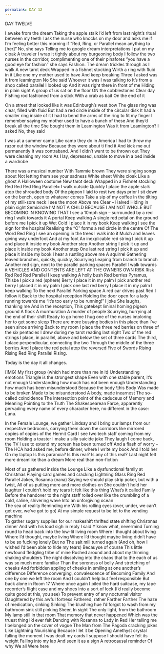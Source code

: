 ```yaml
---
permalink: DAY 12
---
```


DAY TWELVE

I awake from the dream 
Taking the apple stalk I’d left from last night’s ritual between my teeth 
I ask the nurse who knocks on my door and asks me if I’m feeling better this morning if “Red, Ring, or Parallel mean anything to [her]”
No, she says 
Telling me to google dream interpretations 
I put on my cloak 
A traveler 
I wrap it tightly about my burgeoning body 
I follow the two nurses in the corridor, complimenting one of their pinafores 
“you have a good eye for fashion” she says 
Fashion. 
The dream trickles through as I walk 
A new tarot deck
Wrapped in a fishnet stocking 
Wirth a ring with fluid in it 
Like one my mother used to have 
And keep breaking 
Three
I asked was it from leamington 
No
She said 
Whoever it was I was talking to 
It’s from a shop called parallel 
I looked up 
And it was right there in front of me 
Hiding in plain sight 
A group of us sat on the floor 
ON the cobblestones 
Clear day 
Fishing rod fashioned from a stick 
With a crab as bait 
On the end of it 

On a street that looked like it was Edinburgh’s west bow 
The glass ring was clear, filled with fluid
But had a red circle inside of the circular disk
It had a smaller ring inside of it 
I had to bend the arms of the ring to fit my finger 
I remember saying my mother used to have a bunch of these 
And they’d break all the time 
She bought them in Leamington
Was it from Leamington? I asked 
No, they said 


I was at a summer camp
Like camp they do in America
I had to throw my razor out the window 
Because they were about ti find it 
And kick me out permanently
It was contraband. 
And I didn’t want to be thrown out 
They were cleaning my room 
As I lay, depressed, unable to move in a bed inside a wardrobe 

There was a musical number
With Tammie brown 
They were singing songs about 
Not letting them see your sadness
White sheet 
White cloak 
Like a ghost
A Halloween costume 
New tarot deck 
Wrapped in a Fishnet stocking 
Red 
Red
Red
Ring
Parallel=
I walk outside 
Quickly 
I place the apple stalk atop the shrouded body 
Of the pigeon I laid to rest two days prior
I sit down on the bench, open to whatever comes 
Take a sip of my coffee 
In the tilting of my still-sore neck 
I see the moon
Above me
Clear – 
Halved 
Hiding in plain sight
Semicircle 
I’M NOT A CHILD BECAUSE I AM NOT WHOLE BUT BECOMING IN KNOWING THAT
I see a 10mph sign – surrounded by a red ring 
I walk towards it 
A portal 
Keep walking 
A single red petal on the ground before me 
I pick it up 
Wet
Cold 
I place it in my book
Keep walking 
I see the sign for the hospital 
Realising the “O” forms a red circle in the centre 
Of
The Word
Red
Ring 
I see an opening in the trees 
I walk into it 
Mulch and leaves giving way underfoot 
And at my foot 
An inexplicable red string 
I pick it up and place it inside my book 
Another step
Another string
I pick it up and place it inside my book 
Another step 
One last red string 
I pick it up and place it inside my book
I hear a rustling above me 
A squirrel 
Gathering leaved branches, quickly, quickly, 
Scurrying 
Leaping from branch to branch 
Another red sign, next to the parallel parking spaces 
Parallel
I walk towards it 
VEHICLES AND CONTENTS ARE LEFT AT THE OWNERS OWN RISK 
Risk
Red
Red
Red
Parallel
I keep walking 
A holly bush 
Red berries 
Pyramus, Thisbe 
I pick a red (sphere) 
Berry 
I place it in my palm 
I pick another red berry 
I placed it in my palm 
I pick one last red berry 
I place it in my palm 
I keep walking 
To the next 
Parallel
Parking space 
A red car drives past 
Red
I follow it 
Back to the hospital reception 
Holding the door open for a lady running towards me
“It’s too early to be running!” I joke 
She laughs, thanking me 
And in the reception, 
This gatekept liminal homing pigeon ground 
A flock
A murmuration 
A murder of people 
Scurrying, hurrying at the end of their shift 
Ready to go home 
I hug one of the nurses imploring her to get some sleep 
There are more busying bodies in this place than I’ve seen since arriving 
Back to my room 
I place the three red berries on three of the six pentacles I drew during my tarot reading last night 
Two of the red strings I place, in parallel, above and below the set of three cards 
The third, I place perpendicular, connecting the two 
Through the middle of the three berries 
And I place the red petal atop the reversed Five of Swords 
Rising 
Rising 
Red
Ring
Parallel
Rising. 


Today is the day it all changes. 


[IMG]
My first group (which had more than me in it) 
Understanding emotions
Triangle is the strongest shape 
Even with one stable parent, it’s not enough 
Understanding how much has not been enough 
Understanding how much has been misunderstood 
Because the body 
\this Body 
Was made to be broken 
Made to be misunderstood
A body, made inearnest 
The so-called coincidence 
The intersection point of the caduceus of Memory and Meaning 
Pointing to the Truth 
The Shakespearean Farce, apparently pervading every name of every character here, no different in the case:
Luna. 

In the Female Lounge, we gather 
Lindsay and I bring our lamps from our respective bedrooms, carrying them down the corridors like mirrored copies of copies of the Hermit Card 
I see two tech staff coming from my room 
Holding a toaster 
I make a silly suicide joke 
They laugh 
I come back, the TV I use to extend my screen has been turned off 
And a flash of worry – 
The HCA had asked me, before dinner, where I write my book
And I told her
On my laptop 
Is this paranoia? 
Is this real?
Is any of this real?
Last night felt more dreamlike than a dream
More real than non-fiction

Most of us gathered inside the Lounge 
Like a dysfunctional family at Christmas 
Playing card games and cracking 
Lightning
Glass
Ring
Red
Parallel
Jokes,
Rosanna (nana) 
Saying we should play strip poker, but with a twist, 
All of us putting more and more clothes on 
She couldn’t hold her laughter 
I couldn’t hold my tears
It felt like this thing 
What’s it called 
Family
Before
 the handover to the night staff rolled over 
like the crumbling of a cold, saline, shivering wave 
Into an unforgiving ocean  
The sea of reality 
Reminding me 
With his rolling eyes 
(over, under, we can’t get over, we’ve got to go) 
At my simple request to be let to the vending machine  
To gather sugary supplies for our makeshift thrifted state shifting Christmas dinner 
And with his loud sigh in reply I said 
Y’know what, nevermind 
Turning round to head back into the low-lit living room 
Where I thought about living 
Where I’d thought, maybe living 
Where I’d thought maybe living didn’t have to be so fucking lonely 
But no
The salt mill turned again
(And oh, how I wished I’d been able to hide my tears) 
Becauyse of course 
This little newfound fledgling tribe of mine
Rushed around and about my thinning shaking shoulders 
The night dissolving into the chaos that to the each of us was so much more familiar 
Than the soreness of belly 
And stretching of cheeks 
And forbidden appling of cheeks in smiling at one another’s difference 
Difference converging, convalescence of Becoming Family 
And one by one we left the room 
And I couldn’t help but feel responsible
But back alone in Room 17 
Where once again I piled the hard suitcase, my tape recorder’s flight case and my shoes 
Into a sort of lock 
(I’d really become quite good at this, you see) 
To prevent entry of any nocturnal visitor 
Daughtered by this awful fortress 
Fathered, rather 
Farther 
Farther 
The haze of medication, sinking 
Sinking 
The blushing hue I’d forgot to wash from my bathroom sink still pinking 
Sheer, 
In sight 
The only light, from the bathroom 
My lamp still in that room 
That memory that never happened 
Which was the truest thing I’d ever felt 
Dancing with Rosanna to Lady in Red 
Her telling me I belonged on the cover of vogue 
The Man from The Pagoda cracking jokes 
Like Lightning 
Nourishing 
Because I let it be 
Opening 
Amethyst crystal falling the moment I was dealt my cards 
I suppose I should have felt its weight 
Falling into my lap 
And seen it as a sign 
A retrocausal reminder 
Of why 
We all 
Were here 
